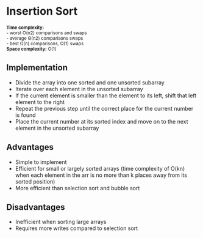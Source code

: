 # Insertion Sort

<small>**Time complexity:**
<br/>- worst O(n2) comparisons and swaps
<br/>- average Θ(n2) comparisons swaps
<br/>- best Ω(n) comparisons, Ω(1) swaps<br/>
**Space complexity:** O(1)</small>

## Implementation

- Divide the array into one sorted and one unsorted subarray
- Iterate over each element in the unsorted subarray
- If the current element is smaller than the element to its left, shift that left element to the right
- Repeat the previous step until the correct place for the current number is found
- Place the current number at its sorted index and move on to the next element in the unsorted subarray

## Advantages

- Simple to implement
- Efficient for small or largely sorted arrays (time complexity of O(kn) when each element in the arr is no more than k places away from its sorted position)
- More efficient than selection sort and bubble sort

## Disadvantages

- Inefficient when sorting large arrays
- Requires more writes compared to selection sort
